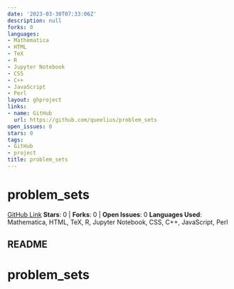 ```yaml
---
date: '2023-03-30T07:33:06Z'
description: null
forks: 0
languages:
- Mathematica
- HTML
- TeX
- R
- Jupyter Notebook
- CSS
- C++
- JavaScript
- Perl
layout: ghproject
links:
- name: GitHub
  url: https://github.com/queelius/problem_sets
open_issues: 0
stars: 0
tags:
- GitHub
- project
title: problem_sets
---
```

# problem_sets
[GitHub Link](https://github.com/queelius/problem_sets)
**Stars**: 0 | **Forks**: 0 | **Open Issues**: 0
**Languages Used**: Mathematica, HTML, TeX, R, Jupyter Notebook, CSS, C++, JavaScript, Perl

## README
# problem_sets